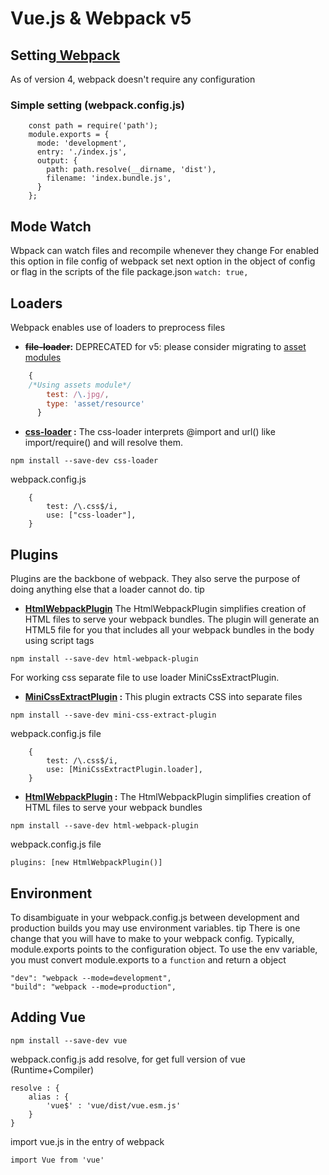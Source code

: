 # Vue.js & Webpack v5
##  Setting[ Webpack](https://webpack.js.org/concepts/configuration/ " Webpack")
As of version 4, webpack doesn't require any configuration
### Simple setting (webpack.config.js)
		const path = require('path');
		module.exports = {
		  mode: 'development',
		  entry: './index.js',
		  output: {
			path: path.resolve(__dirname, 'dist'),
			filename: 'index.bundle.js',
		  }
		};
## Mode Watch
Wbpack can watch files and recompile whenever they change
For enabled this option in file config of webpack set next option in the object of config or flag in the scripts of the file package.json
`watch: true,`
## Loaders
Webpack enables use of loaders to preprocess files
- **~~file-loader~~:** DEPRECATED for v5: please consider migrating to [asset modules](https://webpack.js.org/guides/asset-modules/ "asset modules")
```javascript
	{
	/*Using assets module*/
        test: /\.jpg/,
        type: 'asset/resource'
      }
```
- **[css-loader](https://webpack.js.org/loaders/css-loader/) :** The css-loader interprets @import and url() like import/require() and will resolve them.	
```
npm install --save-dev css-loader 
```
webpack.config.js
```
	{
		test: /\.css$/i,
		use: ["css-loader"],
	}
```
## Plugins
Plugins are the backbone of webpack. They also serve the purpose of doing anything else that a loader cannot do.
tip
- **[HtmlWebpackPlugin](https://github.com/jantimon/html-webpack-plugin#options)**
The HtmlWebpackPlugin simplifies creation of HTML files to serve your webpack bundles. The plugin will generate an HTML5 file for you that includes all your webpack bundles in the body using script tags
```
npm install --save-dev html-webpack-plugin
```
For working css separate file to use loader MiniCssExtractPlugin. 
- **[MiniCssExtractPlugin](https://webpack.js.org/plugins/mini-css-extract-plugin/) :** This plugin extracts CSS into separate files
```
npm install --save-dev mini-css-extract-plugin
```
webpack.config.js file
```
	{
		test: /\.css$/i,
		use: [MiniCssExtractPlugin.loader],
	}
```
- **[HtmlWebpackPlugin](https://webpack.js.org/plugins/html-webpack-plugin/) :** The HtmlWebpackPlugin simplifies creation of HTML files to serve your webpack bundles
```
npm install --save-dev html-webpack-plugin
```
webpack.config.js file
```
plugins: [new HtmlWebpackPlugin()]
```
## Environment
To disambiguate in your webpack.config.js between development and production builds you may use environment variables.
tip
There is one change that you will have to make to your webpack config. Typically, module.exports points to the configuration object. To use the env variable, you must convert module.exports to a ``function`` and return a object
```
"dev": "webpack --mode=development",
"build": "webpack --mode=production",
```
## Adding Vue
```
npm install --save-dev vue
```
webpack.config.js add resolve, for get full version of vue (Runtime+Compiler)
```
resolve : {
	alias : {
		'vue$' : 'vue/dist/vue.esm.js'
	}
}
```
import vue.js in the entry of webpack
```
import Vue from 'vue'
```
